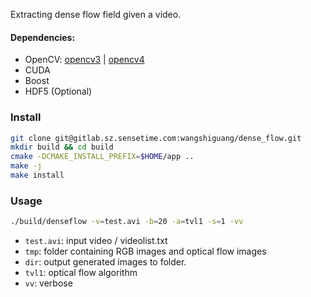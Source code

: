 Extracting dense flow field given a video.

#### Dependencies:

- OpenCV:
[opencv3](https://www.learnopencv.com/install-opencv3-on-ubuntu/) |
[opencv4](https://www.learnopencv.com/install-opencv-4-on-ubuntu-16-04/)
- CUDA
- Boost
- HDF5 (Optional)

### Install

```bash
git clone git@gitlab.sz.sensetime.com:wangshiguang/dense_flow.git
mkdir build && cd build
cmake -DCMAKE_INSTALL_PREFIX=$HOME/app ..
make -j
make install
```

### Usage

```bash
./build/denseflow -v=test.avi -b=20 -a=tvl1 -s=1 -vv
```

- `test.avi`: input video / videolist.txt
- `tmp`: folder containing RGB images and optical flow images
- `dir`: output generated images to folder.
- `tvl1`: optical flow algorithm
- `vv`: verbose
